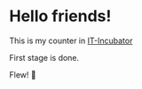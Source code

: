 # Hello friends!

This is my counter in [IT-Incubator](https://it-incubator.ru/ru/)

First stage is done.

Flew! 🚀